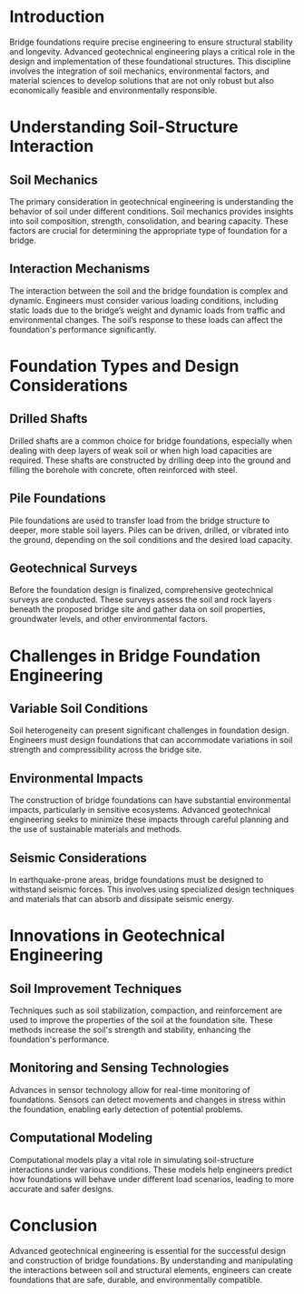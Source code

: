 # Introduction
Bridge foundations require precise engineering to ensure structural stability and longevity. Advanced geotechnical engineering plays a critical role in the design and implementation of these foundational structures. This discipline involves the integration of soil mechanics, environmental factors, and material sciences to develop solutions that are not only robust but also economically feasible and environmentally responsible.

# Understanding Soil-Structure Interaction
## Soil Mechanics
The primary consideration in geotechnical engineering is understanding the behavior of soil under different conditions. Soil mechanics provides insights into soil composition, strength, consolidation, and bearing capacity. These factors are crucial for determining the appropriate type of foundation for a bridge.

## Interaction Mechanisms
The interaction between the soil and the bridge foundation is complex and dynamic. Engineers must consider various loading conditions, including static loads due to the bridge’s weight and dynamic loads from traffic and environmental changes. The soil’s response to these loads can affect the foundation's performance significantly.

# Foundation Types and Design Considerations
## Drilled Shafts
Drilled shafts are a common choice for bridge foundations, especially when dealing with deep layers of weak soil or when high load capacities are required. These shafts are constructed by drilling deep into the ground and filling the borehole with concrete, often reinforced with steel.

## Pile Foundations
Pile foundations are used to transfer load from the bridge structure to deeper, more stable soil layers. Piles can be driven, drilled, or vibrated into the ground, depending on the soil conditions and the desired load capacity.

## Geotechnical Surveys
Before the foundation design is finalized, comprehensive geotechnical surveys are conducted. These surveys assess the soil and rock layers beneath the proposed bridge site and gather data on soil properties, groundwater levels, and other environmental factors.

# Challenges in Bridge Foundation Engineering
## Variable Soil Conditions
Soil heterogeneity can present significant challenges in foundation design. Engineers must design foundations that can accommodate variations in soil strength and compressibility across the bridge site.

## Environmental Impacts
The construction of bridge foundations can have substantial environmental impacts, particularly in sensitive ecosystems. Advanced geotechnical engineering seeks to minimize these impacts through careful planning and the use of sustainable materials and methods.

## Seismic Considerations
In earthquake-prone areas, bridge foundations must be designed to withstand seismic forces. This involves using specialized design techniques and materials that can absorb and dissipate seismic energy.

# Innovations in Geotechnical Engineering
## Soil Improvement Techniques
Techniques such as soil stabilization, compaction, and reinforcement are used to improve the properties of the soil at the foundation site. These methods increase the soil's strength and stability, enhancing the foundation's performance.

## Monitoring and Sensing Technologies
Advances in sensor technology allow for real-time monitoring of foundations. Sensors can detect movements and changes in stress within the foundation, enabling early detection of potential problems.

## Computational Modeling
Computational models play a vital role in simulating soil-structure interactions under various conditions. These models help engineers predict how foundations will behave under different load scenarios, leading to more accurate and safer designs.

# Conclusion
Advanced geotechnical engineering is essential for the successful design and construction of bridge foundations. By understanding and manipulating the interactions between soil and structural elements, engineers can create foundations that are safe, durable, and environmentally compatible.
